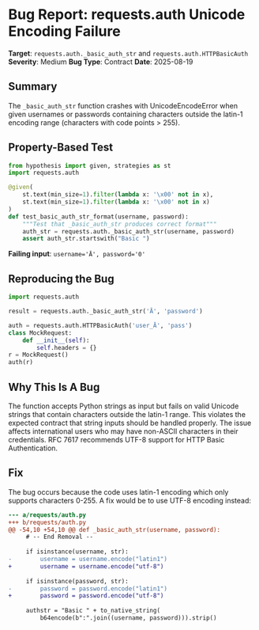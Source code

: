 # Bug Report: requests.auth Unicode Encoding Failure

**Target**: `requests.auth._basic_auth_str` and `requests.auth.HTTPBasicAuth`
**Severity**: Medium
**Bug Type**: Contract
**Date**: 2025-08-19

## Summary

The `_basic_auth_str` function crashes with UnicodeEncodeError when given usernames or passwords containing characters outside the latin-1 encoding range (characters with code points > 255).

## Property-Based Test

```python
from hypothesis import given, strategies as st
import requests.auth

@given(
    st.text(min_size=1).filter(lambda x: '\x00' not in x),
    st.text(min_size=1).filter(lambda x: '\x00' not in x)
)
def test_basic_auth_str_format(username, password):
    """Test that _basic_auth_str produces correct format"""
    auth_str = requests.auth._basic_auth_str(username, password)
    assert auth_str.startswith("Basic ")
```

**Failing input**: `username='Ā', password='0'`

## Reproducing the Bug

```python
import requests.auth

result = requests.auth._basic_auth_str('Ā', 'password')

auth = requests.auth.HTTPBasicAuth('user_Ā', 'pass')
class MockRequest:
    def __init__(self):
        self.headers = {}
r = MockRequest()
auth(r)
```

## Why This Is A Bug

The function accepts Python strings as input but fails on valid Unicode strings that contain characters outside the latin-1 range. This violates the expected contract that string inputs should be handled properly. The issue affects international users who may have non-ASCII characters in their credentials. RFC 7617 recommends UTF-8 support for HTTP Basic Authentication.

## Fix

The bug occurs because the code uses latin-1 encoding which only supports characters 0-255. A fix would be to use UTF-8 encoding instead:

```diff
--- a/requests/auth.py
+++ b/requests/auth.py
@@ -54,10 +54,10 @@ def _basic_auth_str(username, password):
     # -- End Removal --
 
     if isinstance(username, str):
-        username = username.encode("latin1")
+        username = username.encode("utf-8")
 
     if isinstance(password, str):
-        password = password.encode("latin1")
+        password = password.encode("utf-8")
 
     authstr = "Basic " + to_native_string(
         b64encode(b":".join((username, password))).strip()
```